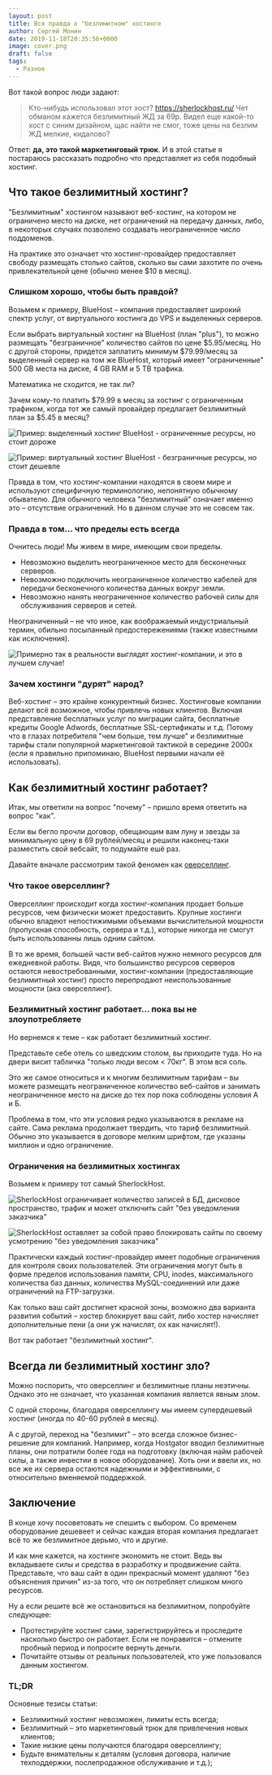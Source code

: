 ```yaml
---
layout: post
title: Вся правда о "безлимитном" хостинге
author: Сергей Монин
date: 2019-11-18T20:35:56+0000
image: cover.png
draft: false
tags: 
  - Разное
---
```


Вот такой вопрос люди задают:

> Кто-нибудь использовал этот хост? https://sherlockhost.ru/
> Чет обманом кажется безлимитный ЖД за 69р.
> Видел еще какой-то хост с синим дизайном, щас найти не смог, тоже цены на безлим ЖД мелкие, кидалово? 

Ответ: **да, это такой маркетинговый трюк**. И в этой статье я постараюсь рассказать подробно что представляет из себя подобный хостинг.

## Что такое безлимитный хостинг?

"Безлимитным" хостингом называют веб-хостинг, на котором не ограничено место на диске, нет ограничений на передачу данных, либо, в некоторых случаях позволено создавать неограниченное число поддоменов.

На практике это означает что хостинг-провайдер предоставляет свободу размещать столько сайтов, сколько вы сами захотите по очень привлекательной цене (обычно менее $10 в месяц).

### Слишком хорошо, чтобы быть правдой?

Возьмем к примеру, BlueHost – компания предоставляет широкий спектр услуг, от виртуального хостинга до VPS и выделенных серверов.

Если выбрать виртуальный хостинг на BlueHost (план "plus"), то можно размещать "безграничное" количество сайтов по цене $5.95/месяц. Но с другой стороны, придется заплатить минимум $79.99/месяц за выделенный сервер на том же BlueHost, который имеет "ограниченные" 500 GB места на диске, 4 GB RAM и 5 TB трафика.

Математика не сходится, не так ли?

Зачем кому-то платить $79.99 в месяц за хостинг с ограниченным трафиком, когда тот же самый провайдер предлагает безлимитный план за $5.45 в месяц?

![Пример: выделенный хостинг BlueHost - ограниченные ресурсы, но стоит дороже](./bluehost-dedicated.jpeg)

![Пример: виртуальный хостинг BlueHost - безграничные ресурсы, но стоит дешевле](./bluehost-shared.jpeg)

Правда в том, что хостинг-компании находятся в своем мире и используют специфичную терминологию, непонятную обычному обывателю. Для обычного человека "безлимитный" означает именно это – отсутствие ограничений. Но в данном случае это не совсем так.

### Правда в том... что пределы есть всегда

Очнитесь люди! Мы живем в мире, имеющим свои пределы.
- Невозможно выделить неограниченное место для бесконечных серверов.
- Невозможно подключить неограниченное количество кабелей для передачи бесконечного количества данных вокруг земли.
- Невозможно нанять неограниченное количество рабочей силы для обслуживания серверов и сетей.

Неограниченный – не что иное, как воображаемый индустриальный термин, обильно посыпанный предостережениями (также известными как исключения).

![Примерно так в реальности выглядят хостинг-компании, и это в лучшем случае!](./dbd97d3d7752c0b180efc676c50602e6.png)

### Зачем хостинги "дурят" народ?

Веб-хостинг – это крайне конкурентный бизнес. Хостинговые компании делают всё возможное, чтобы привлечь новых клиентов. Включая представление бесплатных услуг по миграции сайта, бесплатные кредиты Google Adwords, бесплатные SSL-сертификаты и т.д. Потому что в глазах потребителя "чем больше, тем лучше" и безлимитные тарифы стали популярной маркетинговой тактикой в середине 2000х (если я правильно припоминаю, BlueHost первыми начали её использовать).

## Как безлимитный хостинг работает?

Итак, мы ответили на вопрос "почему" – пришло время ответить на вопрос "как".

Если вы бегло прочли договор, обещающим вам луну и звезды за минимальную цену в 69 рублей/месяц и решили наконец-таки разместить свой вебсайт, то подумайте ешё раз.

Давайте вначале рассмотрим такой феномен как [оверселлинг](https://ru.wikipedia.org/wiki/%D0%9E%D0%B2%D0%B5%D1%80%D1%81%D0%B5%D0%BB%D0%BB%D0%B8%D0%BD%D0%B3).

### Что такое оверселлинг?

Оверселлинг происходит когда хостинг-компания продает больше ресурсов, чем физически может предоставить. Крупные хостинги обычно владеют непостижимыми объемами вычислительной мощности (пропускная способность, сервера и т.д.), которые никогда не смогут быть использованны лишь одним сайтом.

В то же время, большей части веб-сайтов нужно немного ресурсов для ежедневной работы. Видя, что большинство ресурсов серверов остаются невостребованными, хостинг-компании (предоставляющие безлимитный хостинг) просто перепродают неиспользованные мощности (ака оверселлинг).

### Безлимитный хостинг работает... пока вы не злоупотребляете

Но вернемся к теме – как работает безлимитный хостинг.

Представьте себе отель со шведским столом, вы приходите туда. Но на двери висит табличка "только люди весом < 70кг". В этом вся соль.

Это же самое относиться и к многим безлимитным тарифам – вы можете размещать неограниченное количество веб-сайтов и занимать неограниченное место на диске до тех пор пока соблюдены условия А и Б.

Проблема в том, что эти условия редко указываются в рекламе на сайте. Сама реклама продолжает твердить, что тариф безлимитный. Обычно это указывается в договоре мелким шрифтом, где указаны миллион и одно ограничение.

### Ограничения на безлимитных хостингах

Возьмем к примеру тот самый SherlockHost.

![SherlockHost ограничивает количество записей в БД, дисковое пространство, трафик и может отключить сайт "без уведомления заказчика"](./terms.jpeg)

![SherlockHost оставляет за собой право блокировать сайты по своему усмотрению "без уведомления заказчика"](./terms1.png)

Практически каждый хостинг-провайдер имеет подобные ограничения для контроля своих пользователей. Эти ограничения могут быть в форме пределов использования памяти, CPU, inodes, максимального количества баз данных, количества MySQL-соединений или даже ограничений на FTP-загрузки.

Как только ваш сайт достигнет красной зоны, возможно два варианта развития событий – хостер блокирует ваш сайт, либо хостер начисляет дополнительные пени (а они уж начислят, ох как начислят!).

Вот так работает "безлимитный хостинг".   

## Всегда ли безлимитный хостинг зло?

Можно поспорить, что оверселлинг и безлимитные планы неэтичны. Однако это не означает, что указанная компания является явным злом.

С одной стороны, благодаря оверселлингу мы имеем супердешевый хостинг (иногда по 40-60 рублей в месяц).

А с другой, переход на "безлимит" – это всегда сложное бизнес-решение для компаний. Например, когда Hostgator вводил безлимитные планы, они потратили более года на подготовку (включая найм рабочей силы, а также инвестии в новое оборудование). Хоть они и ввели их, но все же их сервера остаются надежными и эффективными, с относительно вменяемой поддержкой.

## Заключение

В конце хочу посоветовать не спешить с выбором. Со временем оборудование дешевеет и сейчас каждая вторая компания предлагает всё то же безлимитное дерьмо, что и другие.    

И как мне кажется, на хостинге экономить не стоит. Ведь вы вкладываете силы и средства в разработку и продвижение сайта. Представьте, что ваш сайт в один прекрасный момент удаляют "без объяснения причин" из-за того, что он потребляет слишком много ресурсов.

Ну а если решите всё же остановиться на безлимитном, попробуйте следующее:
- Протестируйте хостинг сами, зарегистрируйтесь и проследите насколько быстро он работает. Если не понравится – отмените пробный период и попросите вернуть деньги.
- Почитайте отзывы от реальных пользователей, кто уже пользовался данным хостингом.

### TL;DR

Основные тезисы статьи:
- Безлимитный хостинг невозможен, лимиты есть всегда;
- Безлимитный – это маркетинговый трюк для привлечения новых клиентов;
- Такие низкие цены получаются благодаря оверселлингу;
- Будьте внимательны к деталям (условия договора, наличие техподдержки, послепродажное обслуживание и т.д.);
